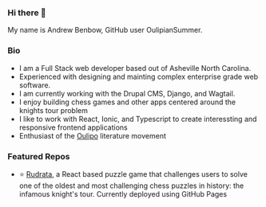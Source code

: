 ### Hi there 👋

My name is Andrew Benbow, GitHub user OulipianSummer.

### Bio
- I am a Full Stack web developer based out of Asheville North Carolina.
- Experienced with designing and mainting complex enterprise grade web software.
- I am currently working with the Drupal CMS, Django, and Wagtail.
- I enjoy building chess games and other apps centered around the knights tour problem
- I like to work with React, Ionic, and Typescript to create interessting and responsive frontend applications
- Enthusiast of the [Oulipo](https://en.wikipedia.org/wiki/Oulipo) literature movement
 

### Featured Repos
- :star: [Rudrata](https://oulipiansummer.github.io/rudrata/), a React based puzzle game that challenges users to solve one of the oldest and most challenging chess puzzles in history: the infamous knight's tour. Currently deployed using GitHub Pages
